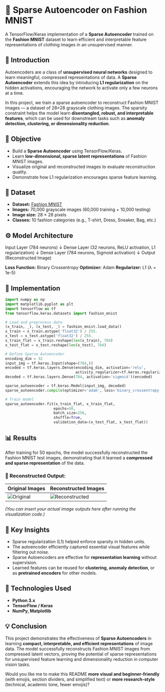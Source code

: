 # 🧠 Sparse Autoencoder on Fashion MNIST

A TensorFlow/Keras implementation of a **Sparse Autoencoder** trained on the **Fashion MNIST** dataset to learn efficient and interpretable feature representations of clothing images in an unsupervised manner.


## 📘 Introduction

Autoencoders are a class of **unsupervised neural networks** designed to learn meaningful, compressed representations of data. A **Sparse Autoencoder** extends this idea by introducing **L1 regularization** on the hidden activations, encouraging the network to activate only a few neurons at a time.

In this project, we train a sparse autoencoder to reconstruct Fashion MNIST images — a dataset of 28×28 grayscale clothing images. The sparsity constraint helps the model learn **disentangled, robust, and interpretable features**, which can be used for downstream tasks such as **anomaly detection, clustering, or dimensionality reduction**.


## 🎯 Objective

* Build a **Sparse Autoencoder** using TensorFlow/Keras.
* Learn **low-dimensional, sparse latent representations** of Fashion MNIST images.
* Visualize original and reconstructed images to evaluate reconstruction quality.
* Demonstrate how L1 regularization encourages sparse feature learning.


## 🧩 Dataset

* **Dataset:** [Fashion MNIST](https://github.com/zalandoresearch/fashion-mnist)
* **Images:** 70,000 grayscale images (60,000 training + 10,000 testing)
* **Image size:** 28 × 28 pixels
* **Classes:** 10 fashion categories (e.g., T-shirt, Dress, Sneaker, Bag, etc.)


## ⚙️ Model Architecture


Input Layer (784 neurons)
     ↓
Dense Layer (32 neurons, ReLU activation, L1 regularization)
     ↓
Dense Layer (784 neurons, Sigmoid activation)
     ↓
Output (Reconstructed Image)

**Loss Function:** Binary Crossentropy
**Optimizer:** Adam
**Regularizer:** L1 (λ = 1e-5)


## 🧠 Implementation

```python
import numpy as np
import matplotlib.pyplot as plt
import tensorflow as tf
from tensorflow.keras.datasets import fashion_mnist

# Load and preprocess data
(x_train, _), (x_test, _) = fashion_mnist.load_data()
x_train = x_train.astype('float32') / 255.
x_test = x_test.astype('float32') / 255.
x_train_flat = x_train.reshape(len(x_train), 784)
x_test_flat = x_test.reshape(len(x_test), 784)

# Define Sparse Autoencoder
encoding_dim = 32
input_img = tf.keras.Input(shape=(784,))
encoded = tf.keras.layers.Dense(encoding_dim, activation='relu',
                                activity_regularizer=tf.keras.regularizers.l1(1e-5))(input_img)
decoded = tf.keras.layers.Dense(784, activation='sigmoid')(encoded)

sparse_autoencoder = tf.keras.Model(input_img, decoded)
sparse_autoencoder.compile(optimizer='adam', loss='binary_crossentropy')

# Train model
sparse_autoencoder.fit(x_train_flat, x_train_flat,
                      epochs=50,
                      batch_size=256,
                      shuffle=True,
                      validation_data=(x_test_flat, x_test_flat))
```


## 📊 Results

After training for 50 epochs, the model successfully reconstructed the Fashion MNIST test images, demonstrating that it learned a **compressed and sparse representation** of the data.

### 🔹 Reconstructed Output:

| Original Images                                                                 | Reconstructed Images                                                                      |
| ------------------------------------------------------------------------------- | ----------------------------------------------------------------------------------------- |
| ![Original](https://user-images.githubusercontent.com/placeholder-original.png) | ![Reconstructed](https://user-images.githubusercontent.com/placeholder-reconstructed.png) |

*(You can insert your actual image outputs here after running the visualization code.)*



## 🧩 Key Insights

* Sparse regularization (L1) helped enforce sparsity in hidden units.
* The autoencoder efficiently captured essential visual features while filtering out noise.
* Sparse Autoencoders are effective for **representation learning** without supervision.
* Learned features can be reused for **clustering, anomaly detection**, or as **pretrained encoders** for other models.


## 🧰 Technologies Used

* **Python 3.x**
* **TensorFlow / Keras**
* **NumPy, Matplotlib**



## 💡 Conclusion

This project demonstrates the effectiveness of **Sparse Autoencoders** in learning **compact, interpretable, and efficient representations** of image data. The model successfully reconstructs Fashion MNIST images from compressed latent vectors, proving the potential of sparse representations for unsupervised feature learning and dimensionality reduction in computer vision tasks.



Would you like me to make this README **more visual and beginner-friendly** (with emojis, section dividers, and simplified text) or **more research-style** (technical, academic tone, fewer emojis)?
